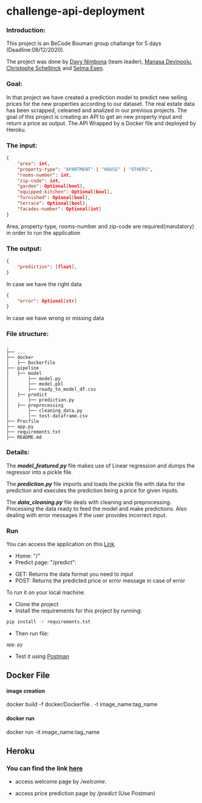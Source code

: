 # challenge-api-deployment

### Introduction:
This project is an BeCode Bouman group challange for 5 days (Deadline:08/12/2020). 

The project was done by [Davy Nimbona](https://github.com/davymariko) (team leader), [Manasa Devinoolu](https://github.com/manasanoolu7), [Christophe Schellinck](https://github.com/christopheschellinck) and [Selma Esen](https://github.com/selmaesen). 

### Goal:

In that project we have created a prediction model to predict new selling prices for the new properties according to our dataset. The real estate data has been scrapped, celeaned and analized in our previous projects. The goal of this project is creating an API to get an new property input and return a price as output. The API Wrapped by a Docker file and deployed by Heroku.

### The input:
```json
{
    "area": int,
    "property-type": "APARTMENT" | "HOUSE" | "OTHERS",
    "rooms-number": int,
    "zip-code": int,
    "garden": Optional[bool],
    "equipped-kitchen": Optional[bool],
    "furnished": Opional[bool],
    "terrace": Optional[bool],
    "facades-number": Optional[int]
}
```

Area, property-type, rooms-number and zip-code are required(mandatory) in order to run the application

### The output:
```json
{
    "prediction": [float],
}
```
In case we have the right data
```json
{
    "error": Optional[str]
}
```
In case we have wrong or missing data

### File structure:

    .
    ├── ...
    ├── docker                    
    │   ├── Dockerfile                           
    ├── pipeline                    
    │   ├── model
    │       ├── model.py
    │       ├── model.pkl
    │       ├── ready_to_model_df.csv
    │   ├── predict
    │       ├── prediction.py
    │   ├── preprocessing 
    │       ├── cleaning_data.py
    │       │── test-dataframe.csv
    ├── Procfile
    ├── app.py
    ├── requirements.txt
    ├── README.md
    



### Details:

The ***model_featured.py*** file makes use of Linear regression and dumps the regressor into a pickle file.

The ***prediction.py*** file imports and loads the pickle file with data for the prediction and executes the prediction being a price for given inputs.

The ***data_cleaning.py*** file deals with cleaning and preprocessing. Processing the data ready to feed the model and make predictions. Also dealing with error messages if the user provides incorrect input.


### Run
You can access the application on this [Link](https://davy-api.herokuapp.com/).
- Home: "/"
- Predict page: "/predict":
* GET: Returns the data format you need to input
* POST: Returns the predicted price or error message in case of error

To run it on your local machine:
- Clone the project
- Install the requirements for this project by running:
```bash
pip install -r requirements.txt
```
- Then run file:
```bash
app.py
```
- Test it using [Postman](https://www.postman.com/)

## Docker File

#### image creation
docker build -f docker/Dockerfile . -t image_name:tag_name

#### docker run
docker run -it image_name:tag_name


## Heroku 

### You can find the link [here](http://davy-api.herokuapp.com/)

- access welcome page by */welcome*. 

- access price prediction page by */predict* (Use Postman)
